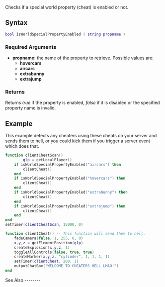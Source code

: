 Checks if a special world property (cheat) is enabled or not.

Syntax
------

``` lua
bool isWorldSpecialPropertyEnabled ( string propname )
```

### Required Arguments

-   **propname:** the name of the property to retrieve. Possible values are:
    -   **hovercars**
    -   **aircars**
    -   **extrabunny**
    -   **extrajump**

### Returns

Returns *true* if the property is enabled, *false* if it is disabled or the specified property name is invalid.

Example
-------

<section name="Clientside example" class="client" show="true">
This example detects any cheaters using these cheats on your server and sends them to hell, or you could kick them if you trigger a server event which does that.

``` lua
function clientCheatScan()
        glp = getLocalPlayer()
    if isWorldSpecialPropertyEnabled("aircars") then
        clientCheat()
    end
    if isWorldSpecialPropertyEnabled("hovercars") then
        clientCheat()
    end
    if isWorldSpecialPropertyEnabled("extrabunny") then
        clientCheat()
    end
    if isWorldSpecialPropertyEnabled("extrajump") then
        clientCheat()
    end
end
setTimer(clientCheatScan, 15000, 0)

function clientCheat() -- This function will send them to hell.
    fadeCamera(false, 1, 255, 0, 0)
    x,y,z = getElementPosition(glp)
    createExplosion(x,y,z, 1)
    toggleAllControls(false, true, true)
    createMarker(x,y,z, "cylinder", 1, 1, 1, 1)
    setTimer(clientCheat, 200, 1)
    outputChatBox("WELCOME TO CHEATERS HELL LMAO!")
end
```

</section>
See Also
--------
